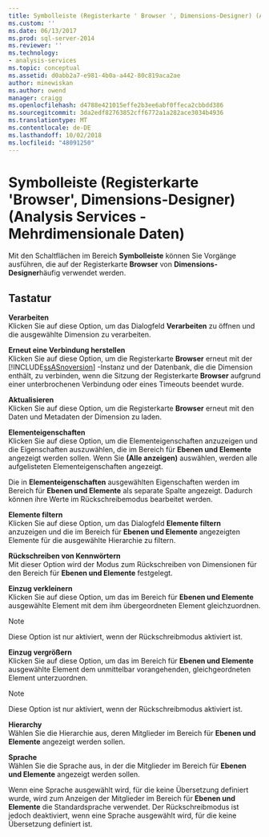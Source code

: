 ```yaml
---
title: Symbolleiste (Registerkarte ' Browser ', Dimensions-Designer) (Analysis Services – mehrdimensionale Daten) | Microsoft-Dokumentation
ms.custom: ''
ms.date: 06/13/2017
ms.prod: sql-server-2014
ms.reviewer: ''
ms.technology:
- analysis-services
ms.topic: conceptual
ms.assetid: d0abb2a7-e981-4b0a-a442-80c819aca2ae
author: minewiskan
ms.author: owend
manager: craigg
ms.openlocfilehash: d4788e421015effe2b3ee6abf0ffeca2cbbdd386
ms.sourcegitcommit: 3da2edf82763852cff6772a1a282ace3034b4936
ms.translationtype: MT
ms.contentlocale: de-DE
ms.lasthandoff: 10/02/2018
ms.locfileid: "48091250"
---
```

# <a name="toolbar-browser-tab-dimension-designer-analysis-services---multidimensional-data"></a>Symbolleiste (Registerkarte 'Browser', Dimensions-Designer) (Analysis Services - Mehrdimensionale Daten)
  Mit den Schaltflächen im Bereich **Symbolleiste** können Sie Vorgänge ausführen, die auf der Registerkarte **Browser** von **Dimensions-Designer**häufig verwendet werden.  
  
## <a name="options"></a>Tastatur  
 **Verarbeiten**  
 Klicken Sie auf diese Option, um das Dialogfeld **Verarbeiten** zu öffnen und die ausgewählte Dimension zu verarbeiten.  
  
 **Erneut eine Verbindung herstellen**  
 Klicken Sie auf diese Option, um die Registerkarte **Browser** erneut mit der [!INCLUDE[ssASnoversion](../includes/ssasnoversion-md.md)] -Instanz und der Datenbank, die die Dimension enthält, zu verbinden, wenn die Sitzung der Registerkarte **Browser** aufgrund einer unterbrochenen Verbindung oder eines Timeouts beendet wurde.  
  
 **Aktualisieren**  
 Klicken Sie auf diese Option, um die Registerkarte **Browser** erneut mit den Daten und Metadaten der Dimension zu laden.  
  
 **Elementeigenschaften**  
 Klicken Sie auf diese Option, um die Elementeigenschaften anzuzeigen und die Eigenschaften auszuwählen, die im Bereich für **Ebenen und Elemente** angezeigt werden sollen. Wenn Sie **(Alle anzeigen)** auswählen, werden alle aufgelisteten Elementeigenschaften angezeigt.  
  
 Die in **Elementeigenschaften** ausgewählten Eigenschaften werden im Bereich für **Ebenen und Elemente** als separate Spalte angezeigt. Dadurch können ihre Werte im Rückschreibemodus bearbeitet werden.  
  
 **Elemente filtern**  
 Klicken Sie auf diese Option, um das Dialogfeld **Elemente filtern** anzuzeigen und die im Bereich für **Ebenen und Elemente** angezeigten Elemente für die ausgewählte Hierarchie zu filtern.  
  
 **Rückschreiben von Kennwörtern**  
 Mit dieser Option wird der Modus zum Rückschreiben von Dimensionen für den Bereich für **Ebenen und Elemente** festgelegt.  
  
 **Einzug verkleinern**  
 Klicken Sie auf diese Option, um das im Bereich für **Ebenen und Elemente** ausgewählte Element mit dem ihm übergeordneten Element gleichzuordnen.  
  
> [!NOTE]  
>  Diese Option ist nur aktiviert, wenn der Rückschreibmodus aktiviert ist.  
  
 **Einzug vergrößern**  
 Klicken Sie auf diese Option, um das im Bereich für **Ebenen und Elemente** ausgewählte Element dem unmittelbar vorangehenden, gleichgeordneten Element unterzuordnen.  
  
> [!NOTE]  
>  Diese Option ist nur aktiviert, wenn der Rückschreibmodus aktiviert ist.  
  
 **Hierarchy**  
 Wählen Sie die Hierarchie aus, deren Mitglieder im Bereich für **Ebenen und Elemente** angezeigt werden sollen.  
  
 **Sprache**  
 Wählen Sie die Sprache aus, in der die Mitglieder im Bereich für **Ebenen und Elemente** angezeigt werden sollen.  
  
 Wenn eine Sprache ausgewählt wird, für die keine Übersetzung definiert wurde, wird zum Anzeigen der Mitglieder im Bereich für **Ebenen und Elemente** die Standardsprache verwendet. Der Rückschreibmodus ist jedoch deaktiviert, wenn eine Sprache ausgewählt wird, für die keine Übersetzung definiert ist.  
  
  
